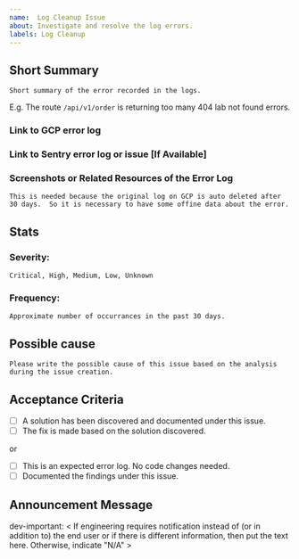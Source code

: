 ```yaml
---
name:  Log Cleanup Issue
about: Investigate and resolve the log errors.
labels: Log Cleanup
---
```


## Short Summary
`Short summary of the error recorded in the logs.`

E.g. The route `/api/v1/order` is returning too many 404 lab not found errors.

### Link to GCP error log

### Link to Sentry error log or issue [If Available]

### Screenshots or Related Resources of the Error Log
`This is needed because the original log on GCP is auto deleted after 30 days. 
So it is necessary to have some offine data about the error.`

## Stats
### Severity:
`Critical, High, Medium, Low, Unknown`

### Frequency:
`Approximate number of occurrances in the past 30 days.`

## Possible cause
`Please write the possible cause of this issue based on the analysis during the issue creation.`

## Acceptance Criteria
- [ ] A solution has been discovered and documented under this issue.
- [ ] The fix is made based on the solution discovered.

or

- [ ] This is an expected error log. No code changes needed.
- [ ] Documented the findings under this issue.

## Announcement Message
dev-important: < If engineering requires notification instead of (or in addition to) the end user or if there is different information, then put the text here. Otherwise, indicate "N/A" >
